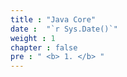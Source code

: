 ```yaml
---
title : "Java Core"
date :  "`r Sys.Date()`" 
weight : 1 
chapter : false
pre : " <b> 1. </b> "
---
```

 